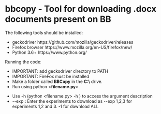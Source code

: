 # bbcopy - Tool for downloading .docx documents present on BB
The following tools should be installed:
<ul>
<li>geckodriver https://github.com/mozilla/geckodriver/releases</li>
<li>Firefox browser https://www.mozilla.org/en-US/firefox/new/</li>
<li>Python 3.6+ https://www.python.org/</li>
</ul>
Running the code:
<ul>
<li>IMPORTANT: add geckodriver directory to PATH</li>
<li>IMPORTANT: FireFox must be installed</li>
<li>Make a folder called <strong>BBCopy</strong> in the <strong>C:\</strong> drive.</li>
<li>Run using python &lt<strong>filename.py</strong>&gt.</li>
</ul>
<ul>
<li>Use -h (python &ltfilename.py&gt -h ) to access the argument description</li>
<li>--exp : Enter the experiments to download as --exp 1,2,3 for experiments 1,2 and 3. -1 for download ALL</li>
</ul>
